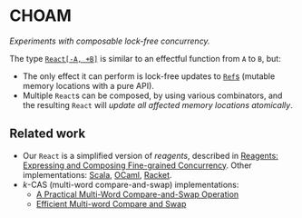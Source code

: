 <!--

   SPDX-License-Identifier: Apache-2.0
   Copyright 2016-2020 Daniel Urban and contributors listed in NOTICE.txt

   Licensed under the Apache License, Version 2.0 (the "License");
   you may not use this file except in compliance with the License.
   You may obtain a copy of the License at

       http://www.apache.org/licenses/LICENSE-2.0

   Unless required by applicable law or agreed to in writing, software
   distributed under the License is distributed on an "AS IS" BASIS,
   WITHOUT WARRANTIES OR CONDITIONS OF ANY KIND, either express or implied.
   See the License for the specific language governing permissions and
   limitations under the License.

--->

# CHOAM

*Experiments with composable lock-free concurrency.*

The type [`React[-A, +B]`](core/src/main/scala/dev/tauri/choam/React.scala)
is similar to an effectful function from `A` to `B`, but:

- The only effect it can perform is lock-free updates to
  [`Ref`s](core/src/main/scala/dev/tauri/choam/kcas/ref.scala)
  (mutable memory locations with a pure API).
- Multiple `React`s can be composed, by using various combinators,
  and the resulting `React` will *update all affected memory locations atomically*.

## Related work

- Our `React` is a simplified version of *reagents*, described in [Reagents:
  Expressing and Composing Fine-grained Concurrency](https://people.mpi-sws.org/~turon/reagents.pdf). Other implementations:
  [Scala](https://github.com/aturon/ChemistrySet),
  [OCaml](https://github.com/ocamllabs/reagents),
  [Racket](https://github.com/aturon/Caper).
- *k*-CAS (multi-word compare-and-swap) implementations:
  - [A Practical Multi-Word Compare-and-Swap Operation](
    https://www.cl.cam.ac.uk/research/srg/netos/papers/2002-casn.pdf)
  - [Efficient Multi-word Compare and Swap](
    https://arxiv.org/pdf/2008.02527.pdf)
